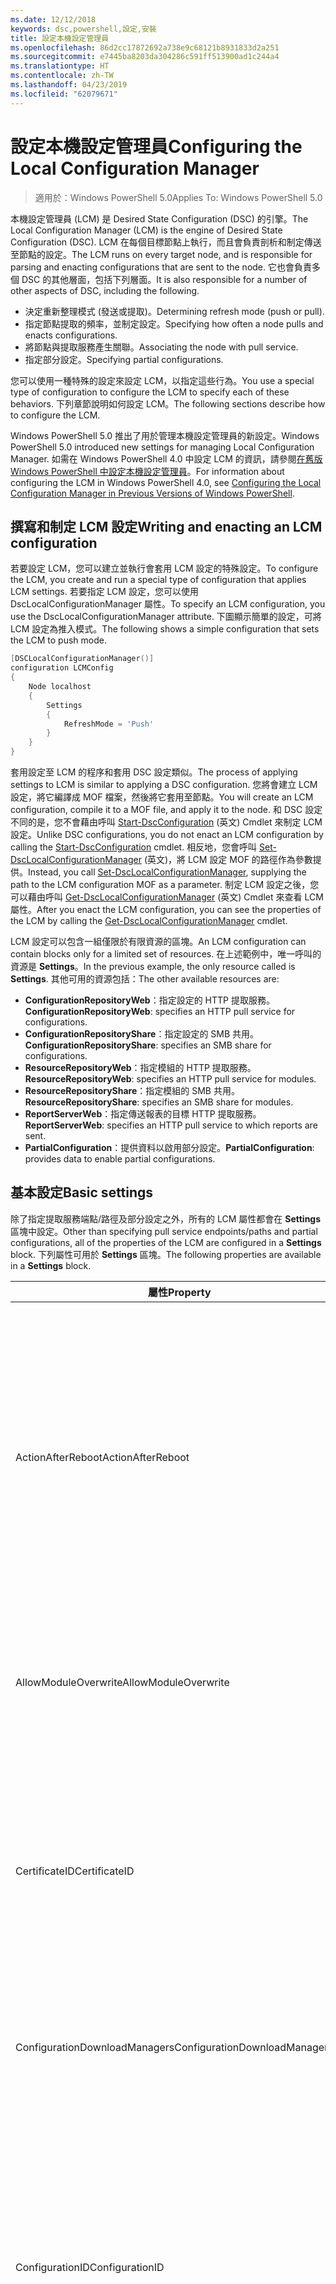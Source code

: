 ```yaml
---
ms.date: 12/12/2018
keywords: dsc,powershell,設定,安裝
title: 設定本機設定管理員
ms.openlocfilehash: 86d2cc17872692a738e9c68121b8931833d2a251
ms.sourcegitcommit: e7445ba8203da304286c591ff513900ad1c244a4
ms.translationtype: HT
ms.contentlocale: zh-TW
ms.lasthandoff: 04/23/2019
ms.locfileid: "62079671"
---
```

# <a name="configuring-the-local-configuration-manager"></a><span data-ttu-id="ced6e-103">設定本機設定管理員</span><span class="sxs-lookup"><span data-stu-id="ced6e-103">Configuring the Local Configuration Manager</span></span>

> <span data-ttu-id="ced6e-104">適用於：Windows PowerShell 5.0</span><span class="sxs-lookup"><span data-stu-id="ced6e-104">Applies To: Windows PowerShell 5.0</span></span>

<span data-ttu-id="ced6e-105">本機設定管理員 (LCM) 是 Desired State Configuration (DSC) 的引擎。</span><span class="sxs-lookup"><span data-stu-id="ced6e-105">The Local Configuration Manager (LCM) is the engine of Desired State Configuration (DSC).</span></span>
<span data-ttu-id="ced6e-106">LCM 在每個目標節點上執行，而且會負責剖析和制定傳送至節點的設定。</span><span class="sxs-lookup"><span data-stu-id="ced6e-106">The LCM runs on every target node, and is responsible for parsing and enacting configurations that are sent to the node.</span></span>
<span data-ttu-id="ced6e-107">它也會負責多個 DSC 的其他層面，包括下列層面。</span><span class="sxs-lookup"><span data-stu-id="ced6e-107">It is also responsible for a number of other aspects of DSC, including the following.</span></span>

- <span data-ttu-id="ced6e-108">決定重新整理模式 (發送或提取)。</span><span class="sxs-lookup"><span data-stu-id="ced6e-108">Determining refresh mode (push or pull).</span></span>
- <span data-ttu-id="ced6e-109">指定節點提取的頻率，並制定設定。</span><span class="sxs-lookup"><span data-stu-id="ced6e-109">Specifying how often a node pulls and enacts configurations.</span></span>
- <span data-ttu-id="ced6e-110">將節點與提取服務產生關聯。</span><span class="sxs-lookup"><span data-stu-id="ced6e-110">Associating the node with pull service.</span></span>
- <span data-ttu-id="ced6e-111">指定部分設定。</span><span class="sxs-lookup"><span data-stu-id="ced6e-111">Specifying partial configurations.</span></span>

<span data-ttu-id="ced6e-112">您可以使用一種特殊的設定來設定 LCM，以指定這些行為。</span><span class="sxs-lookup"><span data-stu-id="ced6e-112">You use a special type of configuration to configure the LCM to specify each of these behaviors.</span></span>
<span data-ttu-id="ced6e-113">下列章節說明如何設定 LCM。</span><span class="sxs-lookup"><span data-stu-id="ced6e-113">The following sections describe how to configure the LCM.</span></span>

<span data-ttu-id="ced6e-114">Windows PowerShell 5.0 推出了用於管理本機設定管理員的新設定。</span><span class="sxs-lookup"><span data-stu-id="ced6e-114">Windows PowerShell 5.0 introduced new settings for managing Local Configuration Manager.</span></span>
<span data-ttu-id="ced6e-115">如需在 Windows PowerShell 4.0 中設定 LCM 的資訊，請參閱[在舊版 Windows PowerShell 中設定本機設定管理員](metaconfig4.md)。</span><span class="sxs-lookup"><span data-stu-id="ced6e-115">For information about configuring the LCM in Windows PowerShell 4.0, see [Configuring the Local Configuration Manager in Previous Versions of Windows PowerShell](metaconfig4.md).</span></span>

## <a name="writing-and-enacting-an-lcm-configuration"></a><span data-ttu-id="ced6e-116">撰寫和制定 LCM 設定</span><span class="sxs-lookup"><span data-stu-id="ced6e-116">Writing and enacting an LCM configuration</span></span>

<span data-ttu-id="ced6e-117">若要設定 LCM，您可以建立並執行會套用 LCM 設定的特殊設定。</span><span class="sxs-lookup"><span data-stu-id="ced6e-117">To configure the LCM, you create and run a special type of configuration that applies LCM settings.</span></span>
<span data-ttu-id="ced6e-118">若要指定 LCM 設定，您可以使用 DscLocalConfigurationManager 屬性。</span><span class="sxs-lookup"><span data-stu-id="ced6e-118">To specify an LCM configuration, you use the DscLocalConfigurationManager attribute.</span></span>
<span data-ttu-id="ced6e-119">下圖顯示簡單的設定，可將 LCM 設定為推入模式。</span><span class="sxs-lookup"><span data-stu-id="ced6e-119">The following shows a simple configuration that sets the LCM to push mode.</span></span>

```powershell
[DSCLocalConfigurationManager()]
configuration LCMConfig
{
    Node localhost
    {
        Settings
        {
            RefreshMode = 'Push'
        }
    }
}
```

<span data-ttu-id="ced6e-120">套用設定至 LCM 的程序和套用 DSC 設定類似。</span><span class="sxs-lookup"><span data-stu-id="ced6e-120">The process of applying settings to LCM is similar to applying a DSC configuration.</span></span>
<span data-ttu-id="ced6e-121">您將會建立 LCM 設定，將它編譯成 MOF 檔案，然後將它套用至節點。</span><span class="sxs-lookup"><span data-stu-id="ced6e-121">You will create an LCM configuration, compile it to a MOF file, and apply it to the node.</span></span>
<span data-ttu-id="ced6e-122">和 DSC 設定不同的是，您不會藉由呼叫 [Start-DscConfiguration](/powershell/module/psdesiredstateconfiguration/start-dscconfiguration) \(英文\) Cmdlet 來制定 LCM 設定。</span><span class="sxs-lookup"><span data-stu-id="ced6e-122">Unlike DSC configurations, you do not enact an LCM configuration by calling the [Start-DscConfiguration](/powershell/module/psdesiredstateconfiguration/start-dscconfiguration) cmdlet.</span></span>
<span data-ttu-id="ced6e-123">相反地，您會呼叫 [Set-DscLocalConfigurationManager](/powershell/module/PSDesiredStateConfiguration/Set-DscLocalConfigurationManager) \(英文\)，將 LCM 設定 MOF 的路徑作為參數提供。</span><span class="sxs-lookup"><span data-stu-id="ced6e-123">Instead, you call [Set-DscLocalConfigurationManager](/powershell/module/PSDesiredStateConfiguration/Set-DscLocalConfigurationManager), supplying the path to the LCM configuration MOF as a parameter.</span></span>
<span data-ttu-id="ced6e-124">制定 LCM 設定之後，您可以藉由呼叫 [Get-DscLocalConfigurationManager](/powershell/module/PSDesiredStateConfiguration/Get-DscLocalConfigurationManager) \(英文\) Cmdlet 來查看 LCM 屬性。</span><span class="sxs-lookup"><span data-stu-id="ced6e-124">After you enact the LCM configuration, you can see the properties of the LCM by calling the [Get-DscLocalConfigurationManager](/powershell/module/PSDesiredStateConfiguration/Get-DscLocalConfigurationManager) cmdlet.</span></span>

<span data-ttu-id="ced6e-125">LCM 設定可以包含一組僅限於有限資源的區塊。</span><span class="sxs-lookup"><span data-stu-id="ced6e-125">An LCM configuration can contain blocks only for a limited set of resources.</span></span>
<span data-ttu-id="ced6e-126">在上述範例中，唯一呼叫的資源是 **Settings**。</span><span class="sxs-lookup"><span data-stu-id="ced6e-126">In the previous example, the only resource called is **Settings**.</span></span>
<span data-ttu-id="ced6e-127">其他可用的資源包括：</span><span class="sxs-lookup"><span data-stu-id="ced6e-127">The other available resources are:</span></span>

* <span data-ttu-id="ced6e-128">**ConfigurationRepositoryWeb**：指定設定的 HTTP 提取服務。</span><span class="sxs-lookup"><span data-stu-id="ced6e-128">**ConfigurationRepositoryWeb**: specifies an HTTP pull service for configurations.</span></span>
* <span data-ttu-id="ced6e-129">**ConfigurationRepositoryShare**：指定設定的 SMB 共用。</span><span class="sxs-lookup"><span data-stu-id="ced6e-129">**ConfigurationRepositoryShare**: specifies an SMB share for configurations.</span></span>
* <span data-ttu-id="ced6e-130">**ResourceRepositoryWeb**：指定模組的 HTTP 提取服務。</span><span class="sxs-lookup"><span data-stu-id="ced6e-130">**ResourceRepositoryWeb**: specifies an HTTP pull service for modules.</span></span>
* <span data-ttu-id="ced6e-131">**ResourceRepositoryShare**：指定模組的 SMB 共用。</span><span class="sxs-lookup"><span data-stu-id="ced6e-131">**ResourceRepositoryShare**: specifies an SMB share for modules.</span></span>
* <span data-ttu-id="ced6e-132">**ReportServerWeb**：指定傳送報表的目標 HTTP 提取服務。</span><span class="sxs-lookup"><span data-stu-id="ced6e-132">**ReportServerWeb**: specifies an HTTP pull service to which reports are sent.</span></span>
* <span data-ttu-id="ced6e-133">**PartialConfiguration**：提供資料以啟用部分設定。</span><span class="sxs-lookup"><span data-stu-id="ced6e-133">**PartialConfiguration**: provides data to enable partial configurations.</span></span>

## <a name="basic-settings"></a><span data-ttu-id="ced6e-134">基本設定</span><span class="sxs-lookup"><span data-stu-id="ced6e-134">Basic settings</span></span>

<span data-ttu-id="ced6e-135">除了指定提取服務端點/路徑及部分設定之外，所有的 LCM 屬性都會在 **Settings** 區塊中設定。</span><span class="sxs-lookup"><span data-stu-id="ced6e-135">Other than specifying pull service endpoints/paths and partial configurations, all of the properties of the LCM are configured in a **Settings** block.</span></span>
<span data-ttu-id="ced6e-136">下列屬性可用於 **Settings** 區塊。</span><span class="sxs-lookup"><span data-stu-id="ced6e-136">The following properties are available in a **Settings** block.</span></span>

|  <span data-ttu-id="ced6e-137">屬性</span><span class="sxs-lookup"><span data-stu-id="ced6e-137">Property</span></span>  |  <span data-ttu-id="ced6e-138">類型</span><span class="sxs-lookup"><span data-stu-id="ced6e-138">Type</span></span>  |  <span data-ttu-id="ced6e-139">描述</span><span class="sxs-lookup"><span data-stu-id="ced6e-139">Description</span></span>   |
|----------- |------- |--------------- |
| <span data-ttu-id="ced6e-140">ActionAfterReboot</span><span class="sxs-lookup"><span data-stu-id="ced6e-140">ActionAfterReboot</span></span>| <span data-ttu-id="ced6e-141">字串</span><span class="sxs-lookup"><span data-stu-id="ced6e-141">string</span></span>| <span data-ttu-id="ced6e-142">指定套用設定期間在重新開機後的動作。</span><span class="sxs-lookup"><span data-stu-id="ced6e-142">Specifies what happens after a reboot during the application of a configuration.</span></span> <span data-ttu-id="ced6e-143">可能的值為 __"ContinueConfiguration"__ 和 __"StopConfiguration"__。</span><span class="sxs-lookup"><span data-stu-id="ced6e-143">The possible values are __"ContinueConfiguration"__ and __"StopConfiguration"__.</span></span> <ul><li> <span data-ttu-id="ced6e-144">__ContinueConfiguration__：機器重新開機後繼續套用目前的設定。</span><span class="sxs-lookup"><span data-stu-id="ced6e-144">__ContinueConfiguration__: Continue applying the current configuration after machine reboot.</span></span> <span data-ttu-id="ced6e-145">這是預設值</span><span class="sxs-lookup"><span data-stu-id="ced6e-145">This is the default value</span></span></li><li><span data-ttu-id="ced6e-146">__StopConfiguration__：機器重新開機後停止目前的設定。</span><span class="sxs-lookup"><span data-stu-id="ced6e-146">__StopConfiguration__: Stop the current configuration after machine reboot.</span></span></li></ul>|
| <span data-ttu-id="ced6e-147">AllowModuleOverwrite</span><span class="sxs-lookup"><span data-stu-id="ced6e-147">AllowModuleOverwrite</span></span>| <span data-ttu-id="ced6e-148">bool</span><span class="sxs-lookup"><span data-stu-id="ced6e-148">bool</span></span>| <span data-ttu-id="ced6e-149">若允許以自提取服務下載的新設定覆寫目標節點上的舊設定，即為 __$TRUE__。</span><span class="sxs-lookup"><span data-stu-id="ced6e-149">__$TRUE__ if new configurations downloaded from the pull service are allowed to overwrite the old ones on the target node.</span></span> <span data-ttu-id="ced6e-150">否則為 $FALSE。</span><span class="sxs-lookup"><span data-stu-id="ced6e-150">Otherwise, $FALSE.</span></span>|
| <span data-ttu-id="ced6e-151">CertificateID</span><span class="sxs-lookup"><span data-stu-id="ced6e-151">CertificateID</span></span>| <span data-ttu-id="ced6e-152">字串</span><span class="sxs-lookup"><span data-stu-id="ced6e-152">string</span></span>| <span data-ttu-id="ced6e-153">憑證指紋，用來保護在設定中傳遞的憑證。</span><span class="sxs-lookup"><span data-stu-id="ced6e-153">The thumbprint of a certificate used to secure credentials passed in a configuration.</span></span> <span data-ttu-id="ced6e-154">如需詳細資訊，請參閱 [Want to secure credentials in Windows PowerShell Desired State Configuration (需要保護 Windows PowerShell 預期狀態設定的憑證嗎？)](http://blogs.msdn.com/b/powershell/archive/2014/01/31/want-to-secure-credentials-in-windows-powershell-desired-state-configuration.aspx)。</span><span class="sxs-lookup"><span data-stu-id="ced6e-154">For more information see [Want to secure credentials in Windows PowerShell Desired State Configuration](http://blogs.msdn.com/b/powershell/archive/2014/01/31/want-to-secure-credentials-in-windows-powershell-desired-state-configuration.aspx)?.</span></span> <br> <span data-ttu-id="ced6e-155">__注意：__ 若使用 Azure 自動化 DSC 提取服務，系統會自動管理此設定。</span><span class="sxs-lookup"><span data-stu-id="ced6e-155">__Note:__ this is managed automatically if using Azure Automation DSC pull service.</span></span>|
| <span data-ttu-id="ced6e-156">ConfigurationDownloadManagers</span><span class="sxs-lookup"><span data-stu-id="ced6e-156">ConfigurationDownloadManagers</span></span>| <span data-ttu-id="ced6e-157">CimInstance[]</span><span class="sxs-lookup"><span data-stu-id="ced6e-157">CimInstance[]</span></span>| <span data-ttu-id="ced6e-158">已過時。</span><span class="sxs-lookup"><span data-stu-id="ced6e-158">Obsolete.</span></span> <span data-ttu-id="ced6e-159">使用 __ConfigurationRepositoryWeb__ 和 __ConfigurationRepositoryShare__ 區塊來定義設定提取服務端點。</span><span class="sxs-lookup"><span data-stu-id="ced6e-159">Use __ConfigurationRepositoryWeb__ and __ConfigurationRepositoryShare__ blocks to define configuration pull service endpoints.</span></span>|
| <span data-ttu-id="ced6e-160">ConfigurationID</span><span class="sxs-lookup"><span data-stu-id="ced6e-160">ConfigurationID</span></span>| <span data-ttu-id="ced6e-161">字串</span><span class="sxs-lookup"><span data-stu-id="ced6e-161">string</span></span>| <span data-ttu-id="ced6e-162">用於與較舊提取服務版本之間的回溯相容性。</span><span class="sxs-lookup"><span data-stu-id="ced6e-162">For backwards compatibility with older pull service versions.</span></span> <span data-ttu-id="ced6e-163">識別要從提取服務取得之設定檔的 GUID。</span><span class="sxs-lookup"><span data-stu-id="ced6e-163">A GUID that identifies the configuration file to get from a pull service.</span></span> <span data-ttu-id="ced6e-164">如果設定 MOF 的名稱為 ConfigurationID.mof，節點將會在提取服務上提取設定。</span><span class="sxs-lookup"><span data-stu-id="ced6e-164">The node will pull configurations on the pull service if the name of the configuration MOF is named ConfigurationID.mof.</span></span><br> <span data-ttu-id="ced6e-165">__注意：__ 如果您設定這個屬性，將無法使用 __RegistrationKey__ 向提取服務註冊節點。</span><span class="sxs-lookup"><span data-stu-id="ced6e-165">__Note:__ If you set this property, registering the node with a pull service by using __RegistrationKey__ does not work.</span></span> <span data-ttu-id="ced6e-166">如需詳細資訊，請參閱[以設定名稱設定提取用戶端](../pull-server/pullClientConfigNames.md)。</span><span class="sxs-lookup"><span data-stu-id="ced6e-166">For more information, see [Setting up a pull client with configuration names](../pull-server/pullClientConfigNames.md).</span></span>|
| <span data-ttu-id="ced6e-167">ConfigurationMode</span><span class="sxs-lookup"><span data-stu-id="ced6e-167">ConfigurationMode</span></span>| <span data-ttu-id="ced6e-168">字串</span><span class="sxs-lookup"><span data-stu-id="ced6e-168">string</span></span> | <span data-ttu-id="ced6e-169">指定 LCM 實際上如何將設定套用至目標節點。</span><span class="sxs-lookup"><span data-stu-id="ced6e-169">Specifies how the LCM actually applies the configuration to the target nodes.</span></span> <span data-ttu-id="ced6e-170">可能的值為 __"ApplyOnly"__、__"ApplyAndMonitor"__ 和 __"ApplyAndAutoCorrect"__。</span><span class="sxs-lookup"><span data-stu-id="ced6e-170">Possible values are __"ApplyOnly"__,__"ApplyAndMonitor"__, and __"ApplyAndAutoCorrect"__.</span></span> <ul><li><span data-ttu-id="ced6e-171">__ApplyOnly__：除非將新設定推送至目標節點，或是從服務提取新設定時，否則，DSC 會套用設定且不執行任何進一步的動作。</span><span class="sxs-lookup"><span data-stu-id="ced6e-171">__ApplyOnly__: DSC applies the configuration and does nothing further unless a new configuration is pushed to the target node or when a new configuration is pulled from a service.</span></span> <span data-ttu-id="ced6e-172">第一次套用新設定之後，DSC 不會檢查與先前設定狀態的偏離。</span><span class="sxs-lookup"><span data-stu-id="ced6e-172">After initial application of a new configuration, DSC does not check for drift from a previously configured state.</span></span> <span data-ttu-id="ced6e-173">請注意，在 __ApplyOnly__ 生效之前，DSC 不斷嘗試套用此組態，直到成功為止 。</span><span class="sxs-lookup"><span data-stu-id="ced6e-173">Note that DSC will attempt to apply the configuration until it is successful before __ApplyOnly__ takes effect.</span></span> </li><li> <span data-ttu-id="ced6e-174">__ApplyAndMonitor__：這是預設值。</span><span class="sxs-lookup"><span data-stu-id="ced6e-174">__ApplyAndMonitor__: This is the default value.</span></span> <span data-ttu-id="ced6e-175">LCM 適用於任何新的設定。</span><span class="sxs-lookup"><span data-stu-id="ced6e-175">The LCM applies any new configurations.</span></span> <span data-ttu-id="ced6e-176">第一次套用新設定之後，如果目標節點偏離預期狀態，則 DSC 會回報記錄中的差異。</span><span class="sxs-lookup"><span data-stu-id="ced6e-176">After initial application of a new configuration, if the target node drifts from the desired state, DSC reports the discrepancy in logs.</span></span> <span data-ttu-id="ced6e-177">請注意，在 __ApplyAndMonitor__ 生效之前，DSC 不斷嘗試套用此組態，直到成功為止 。</span><span class="sxs-lookup"><span data-stu-id="ced6e-177">Note that DSC will attempt to apply the configuration until it is successful before __ApplyAndMonitor__ takes effect.</span></span></li><li><span data-ttu-id="ced6e-178">__ApplyAndAutoCorrect__：DSC 會套用任何新設定。</span><span class="sxs-lookup"><span data-stu-id="ced6e-178">__ApplyAndAutoCorrect__: DSC applies any new configurations.</span></span> <span data-ttu-id="ced6e-179">第一次套用新設定之後，如果目標節點偏離預期狀態，則 DSC 會報告記錄檔中的差異，然後重新套用目前設定。</span><span class="sxs-lookup"><span data-stu-id="ced6e-179">After initial application of a new configuration, if the target node drifts from the desired state, DSC reports the discrepancy in logs, and then re-applies the current configuration.</span></span></li></ul>|
| <span data-ttu-id="ced6e-180">ConfigurationModeFrequencyMins</span><span class="sxs-lookup"><span data-stu-id="ced6e-180">ConfigurationModeFrequencyMins</span></span>| <span data-ttu-id="ced6e-181">UInt32</span><span class="sxs-lookup"><span data-stu-id="ced6e-181">UInt32</span></span>| <span data-ttu-id="ced6e-182">檢查並套用目前設定的頻率 (以分鐘為單位)。</span><span class="sxs-lookup"><span data-stu-id="ced6e-182">How often, in minutes, the current configuration is checked and applied.</span></span> <span data-ttu-id="ced6e-183">如果 ConfigurationMode 屬性設定為 ApplyOnly，就會忽略這個屬性。</span><span class="sxs-lookup"><span data-stu-id="ced6e-183">This property is ignored if the ConfigurationMode property is set to ApplyOnly.</span></span> <span data-ttu-id="ced6e-184">預設值為 15。</span><span class="sxs-lookup"><span data-stu-id="ced6e-184">The default value is 15.</span></span>|
| <span data-ttu-id="ced6e-185">DebugMode</span><span class="sxs-lookup"><span data-stu-id="ced6e-185">DebugMode</span></span>| <span data-ttu-id="ced6e-186">字串</span><span class="sxs-lookup"><span data-stu-id="ced6e-186">string</span></span>| <span data-ttu-id="ced6e-187">可能的值為 __None__、__ForceModuleImport__ 和 __All__。</span><span class="sxs-lookup"><span data-stu-id="ced6e-187">Possible values are __None__, __ForceModuleImport__, and __All__.</span></span> <ul><li><span data-ttu-id="ced6e-188">設為 __None__ 會使用快取資源。</span><span class="sxs-lookup"><span data-stu-id="ced6e-188">Set to __None__ to use cached resources.</span></span> <span data-ttu-id="ced6e-189">這是預設，而且應該用於實際執行的案例。</span><span class="sxs-lookup"><span data-stu-id="ced6e-189">This is the default and should be used in production scenarios.</span></span></li><li><span data-ttu-id="ced6e-190">設為 __ForceModuleImport__，會導致 LCM 重新載入任何 DSC 資源模組，即使先前已載入這些模組並已快取。</span><span class="sxs-lookup"><span data-stu-id="ced6e-190">Setting to __ForceModuleImport__, causes the LCM to reload any DSC resource modules, even if they have been previously loaded and cached.</span></span> <span data-ttu-id="ced6e-191">這會影響 DSC 作業的效能，因為每個模組會在使用時重新載入。</span><span class="sxs-lookup"><span data-stu-id="ced6e-191">This impacts the performance of DSC operations as each module is reloaded on use.</span></span> <span data-ttu-id="ced6e-192">通常會在為資源偵錯時使用此值</span><span class="sxs-lookup"><span data-stu-id="ced6e-192">Typically you would use this value while debugging a resource</span></span></li><li><span data-ttu-id="ced6e-193">在這一版本中，__All__ 與 __ForceModuleImport__ 相同</span><span class="sxs-lookup"><span data-stu-id="ced6e-193">In this release, __All__ is same as __ForceModuleImport__</span></span></li></ul> |
| <span data-ttu-id="ced6e-194">RebootNodeIfNeeded</span><span class="sxs-lookup"><span data-stu-id="ced6e-194">RebootNodeIfNeeded</span></span>| <span data-ttu-id="ced6e-195">bool</span><span class="sxs-lookup"><span data-stu-id="ced6e-195">bool</span></span>| <span data-ttu-id="ced6e-196">將此設為 `$true`，以允許資源使用 `$global:DSCMachineStatus` 旗標來重新啟動節點。</span><span class="sxs-lookup"><span data-stu-id="ced6e-196">Set this to `$true` to allow resources to reboot the Node using the `$global:DSCMachineStatus` flag.</span></span> <span data-ttu-id="ced6e-197">否則，您將必須手動重新啟動任何設定所需的節點。</span><span class="sxs-lookup"><span data-stu-id="ced6e-197">Otherwise, you will have to manually reboot the node for any configuration that requires it.</span></span> <span data-ttu-id="ced6e-198">預設值為 `$false`。</span><span class="sxs-lookup"><span data-stu-id="ced6e-198">The default value is `$false`.</span></span> <span data-ttu-id="ced6e-199">若要在重新啟動條件是由 DSC 以外的項目 (例如 Windows Installer) 所制定的情況下使用此設定，請將此設定與 [xPendingReboot](https://github.com/powershell/xpendingreboot) \(英文\) 模組結合。</span><span class="sxs-lookup"><span data-stu-id="ced6e-199">To use this setting when a reboot condition is enacted by something other than DSC (such as Windows Installer), combine this setting with the [xPendingReboot](https://github.com/powershell/xpendingreboot) module.</span></span>|
| <span data-ttu-id="ced6e-200">RefreshMode</span><span class="sxs-lookup"><span data-stu-id="ced6e-200">RefreshMode</span></span>| <span data-ttu-id="ced6e-201">字串</span><span class="sxs-lookup"><span data-stu-id="ced6e-201">string</span></span>| <span data-ttu-id="ced6e-202">指定 LCM 取得設定的方式。</span><span class="sxs-lookup"><span data-stu-id="ced6e-202">Specifies how the LCM gets configurations.</span></span> <span data-ttu-id="ced6e-203">可能的值為 __"Disabled"__、__"Push"__ 和 __"Pull"__。</span><span class="sxs-lookup"><span data-stu-id="ced6e-203">The possible values are __"Disabled"__, __"Push"__, and __"Pull"__.</span></span> <ul><li><span data-ttu-id="ced6e-204">__Disabled__：為此節點停用 DSC 設定。</span><span class="sxs-lookup"><span data-stu-id="ced6e-204">__Disabled__: DSC configurations are disabled for this node.</span></span></li><li> <span data-ttu-id="ced6e-205">__Push__：藉由呼叫 [Start-DscConfiguration](/powershell/module/psdesiredstateconfiguration/start-dscconfiguration) Cmdlet 來初始設定。</span><span class="sxs-lookup"><span data-stu-id="ced6e-205">__Push__: Configurations are initiated by calling the [Start-DscConfiguration](/powershell/module/psdesiredstateconfiguration/start-dscconfiguration) cmdlet.</span></span> <span data-ttu-id="ced6e-206">設定會立即套用至節點。</span><span class="sxs-lookup"><span data-stu-id="ced6e-206">The configuration is applied immediately to the node.</span></span> <span data-ttu-id="ced6e-207">這是預設值。</span><span class="sxs-lookup"><span data-stu-id="ced6e-207">This is the default value.</span></span></li><li><span data-ttu-id="ced6e-208">__Pull__：將節點設定為定期檢查來自提取服務或 SMB 路徑的設定。</span><span class="sxs-lookup"><span data-stu-id="ced6e-208">__Pull:__ The node is configured to regularly check for configurations from a pull service or SMB path.</span></span> <span data-ttu-id="ced6e-209">如果這個屬性設為 __Pull__，您必須在 __ConfigurationRepositoryWeb__ 或 __ConfigurationRepositoryShare__ 區塊中指定 HTTP (服務) 或 SMB (共用) 路徑。</span><span class="sxs-lookup"><span data-stu-id="ced6e-209">If this property is set to __Pull__, you must specify an HTTP (service) or SMB (share) path in a __ConfigurationRepositoryWeb__ or __ConfigurationRepositoryShare__ block.</span></span></li></ul>|
| <span data-ttu-id="ced6e-210">RefreshFrequencyMins</span><span class="sxs-lookup"><span data-stu-id="ced6e-210">RefreshFrequencyMins</span></span>| <span data-ttu-id="ced6e-211">Uint32</span><span class="sxs-lookup"><span data-stu-id="ced6e-211">Uint32</span></span>| <span data-ttu-id="ced6e-212">LCM 檢查提取服務以取得更新設定的時間間隔 (以分鐘為單位)。</span><span class="sxs-lookup"><span data-stu-id="ced6e-212">The time interval, in minutes, at which the LCM checks a pull service to get updated configurations.</span></span> <span data-ttu-id="ced6e-213">如果 LCM 未在提取模式下設定，就會忽略此值。</span><span class="sxs-lookup"><span data-stu-id="ced6e-213">This value is ignored if the LCM is not configured in pull mode.</span></span> <span data-ttu-id="ced6e-214">預設值為 30。</span><span class="sxs-lookup"><span data-stu-id="ced6e-214">The default value is 30.</span></span>|
| <span data-ttu-id="ced6e-215">ReportManagers</span><span class="sxs-lookup"><span data-stu-id="ced6e-215">ReportManagers</span></span>| <span data-ttu-id="ced6e-216">CimInstance[]</span><span class="sxs-lookup"><span data-stu-id="ced6e-216">CimInstance[]</span></span>| <span data-ttu-id="ced6e-217">已過時。</span><span class="sxs-lookup"><span data-stu-id="ced6e-217">Obsolete.</span></span> <span data-ttu-id="ced6e-218">使用 __ReportServerWeb__ 區塊來定義傳送報表資料至提取服務的端點。</span><span class="sxs-lookup"><span data-stu-id="ced6e-218">Use __ReportServerWeb__ blocks to define an endpoint to send reporting data to a pull service.</span></span>|
| <span data-ttu-id="ced6e-219">ResourceModuleManagers</span><span class="sxs-lookup"><span data-stu-id="ced6e-219">ResourceModuleManagers</span></span>| <span data-ttu-id="ced6e-220">CimInstance[]</span><span class="sxs-lookup"><span data-stu-id="ced6e-220">CimInstance[]</span></span>| <span data-ttu-id="ced6e-221">已過時。</span><span class="sxs-lookup"><span data-stu-id="ced6e-221">Obsolete.</span></span> <span data-ttu-id="ced6e-222">使用 __ResourceRepositoryWeb__ 和 __ResourceRepositoryShare__ 區塊來個別定義提取服務 HTTP 端點或 SMB 路徑。</span><span class="sxs-lookup"><span data-stu-id="ced6e-222">Use __ResourceRepositoryWeb__ and __ResourceRepositoryShare__ blocks to define pull service HTTP endpoints or SMB paths, respectively.</span></span>|
| <span data-ttu-id="ced6e-223">PartialConfigurations</span><span class="sxs-lookup"><span data-stu-id="ced6e-223">PartialConfigurations</span></span>| <span data-ttu-id="ced6e-224">CimInstance</span><span class="sxs-lookup"><span data-stu-id="ced6e-224">CimInstance</span></span>| <span data-ttu-id="ced6e-225">未實作。</span><span class="sxs-lookup"><span data-stu-id="ced6e-225">Not implemented.</span></span> <span data-ttu-id="ced6e-226">請勿使用。</span><span class="sxs-lookup"><span data-stu-id="ced6e-226">Do not use.</span></span>|
| <span data-ttu-id="ced6e-227">StatusRetentionTimeInDays</span><span class="sxs-lookup"><span data-stu-id="ced6e-227">StatusRetentionTimeInDays</span></span> | <span data-ttu-id="ced6e-228">UInt32</span><span class="sxs-lookup"><span data-stu-id="ced6e-228">UInt32</span></span>| <span data-ttu-id="ced6e-229">LCM 會保留目前設定狀態的天數。</span><span class="sxs-lookup"><span data-stu-id="ced6e-229">The number of days the LCM keeps the status of the current configuration.</span></span>|

> [!NOTE]
> <span data-ttu-id="ced6e-230">LCM 會根據以下項目，啟動 **ConfigurationModeFrequencyMins**：</span><span class="sxs-lookup"><span data-stu-id="ced6e-230">The LCM starts the **ConfigurationModeFrequencyMins** cycle based on:</span></span>
>
> - <span data-ttu-id="ced6e-231">新的中繼設定會使用 `Set-DscLocalConfigurationManager` 來套用</span><span class="sxs-lookup"><span data-stu-id="ced6e-231">A new metaconfig is applied using `Set-DscLocalConfigurationManager`</span></span>
> - <span data-ttu-id="ced6e-232">電腦重新啟動</span><span class="sxs-lookup"><span data-stu-id="ced6e-232">A machine restart</span></span>
>
> <span data-ttu-id="ced6e-233">針對任何計時器處理序發生當機的狀況，會在 30 秒內偵測該狀況，並重新啟動循環。</span><span class="sxs-lookup"><span data-stu-id="ced6e-233">For any condition where the timer process experiences a crash, that will be detected within 30 seconds and the cycle will be restarted.</span></span>
> <span data-ttu-id="ced6e-234">若此作業的期間超過所設定循環頻率，則下一個計時器便不會啟動，並可能使同時作業延遲啟動循環。</span><span class="sxs-lookup"><span data-stu-id="ced6e-234">A concurrent operation could delay the cycle from being started, if the duration of this operation exceeds the configured cycle frequency, the next timer will not start.</span></span>
>
> <span data-ttu-id="ced6e-235">例如，中繼設定已設定為 15 分鐘的提取頻率，而提取動作則在 T1 發生。</span><span class="sxs-lookup"><span data-stu-id="ced6e-235">Example, the metaconfig is configured at a 15 minute pull frequency and a pull occurs at T1.</span></span>  <span data-ttu-id="ced6e-236">節點沒有在 16 分鐘內完成工作。</span><span class="sxs-lookup"><span data-stu-id="ced6e-236">The Node does not finish work for 16 minutes.</span></span>  <span data-ttu-id="ced6e-237">這樣便會忽略第一個 15 分鐘循環，而下一個提取則會在 T1+15+15 時發生。</span><span class="sxs-lookup"><span data-stu-id="ced6e-237">The first 15 minute cycle is ignored, and next pull will happen at T1+15+15.</span></span>

## <a name="pull-service"></a><span data-ttu-id="ced6e-238">提取服務</span><span class="sxs-lookup"><span data-stu-id="ced6e-238">Pull service</span></span>

<span data-ttu-id="ced6e-239">LCM 設定支援定義下列提取服務端點類型：</span><span class="sxs-lookup"><span data-stu-id="ced6e-239">LCM configuration supports defining the following types of pull service endpoints:</span></span>

- <span data-ttu-id="ced6e-240">**設定伺服器**：適用於 DSC 設定的存放庫。</span><span class="sxs-lookup"><span data-stu-id="ced6e-240">**Configuration server**: A repository for DSC configurations.</span></span> <span data-ttu-id="ced6e-241">使用 **ConfigurationRepositoryWeb** (適用於 Web 伺服器) 和 **ConfigurationRepositoryShare** (適用於 SMB 伺服器) 區塊來定義設定伺服器。</span><span class="sxs-lookup"><span data-stu-id="ced6e-241">Define configuration servers by using **ConfigurationRepositoryWeb** (for web-based servers) and **ConfigurationRepositoryShare** (for SMB-based servers) blocks.</span></span>
- <span data-ttu-id="ced6e-242">**資源伺服器**：封裝成 PowerShell 模組的 DSC 資源存放庫。</span><span class="sxs-lookup"><span data-stu-id="ced6e-242">**Resource server**: A repository for DSC resources, packaged as PowerShell modules.</span></span> <span data-ttu-id="ced6e-243">使用 **ResourceRepositoryWeb** (適用於 Web 伺服器) 和 **ResourceRepositoryShare** (適用於 SMB 伺服器) 區塊來定義資源伺服器。</span><span class="sxs-lookup"><span data-stu-id="ced6e-243">Define resource servers by using **ResourceRepositoryWeb** (for web-based servers) and **ResourceRepositoryShare** (for SMB-based servers) blocks.</span></span>
- <span data-ttu-id="ced6e-244">**報表伺服器**：DSC 傳送報表資料的目標服務。</span><span class="sxs-lookup"><span data-stu-id="ced6e-244">**Report server**: A service that DSC sends report data to.</span></span> <span data-ttu-id="ced6e-245">使用 **ReportServerWeb** 區塊來定義報表伺服器。</span><span class="sxs-lookup"><span data-stu-id="ced6e-245">Define report servers by using **ReportServerWeb** blocks.</span></span> <span data-ttu-id="ced6e-246">報表伺服器必須是 Web 服務。</span><span class="sxs-lookup"><span data-stu-id="ced6e-246">A report server must be a web service.</span></span>

<span data-ttu-id="ced6e-247">如需提取服務的詳細資訊，請參閱 [Desired State Configuration 提取服務](../pull-server/pullServer.md)。</span><span class="sxs-lookup"><span data-stu-id="ced6e-247">For more details on pull service see, [Desired State Configuration Pull Service](../pull-server/pullServer.md).</span></span>

## <a name="configuration-server-blocks"></a><span data-ttu-id="ced6e-248">設定伺服器區塊</span><span class="sxs-lookup"><span data-stu-id="ced6e-248">Configuration server blocks</span></span>

<span data-ttu-id="ced6e-249">若要定義 Web 設定伺服器，請建立 **ConfigurationRepositoryWeb** 區塊。</span><span class="sxs-lookup"><span data-stu-id="ced6e-249">To define a web-based configuration server, you create a **ConfigurationRepositoryWeb** block.</span></span>
<span data-ttu-id="ced6e-250">**ConfigurationRepositoryWeb** 定義下列屬性。</span><span class="sxs-lookup"><span data-stu-id="ced6e-250">A **ConfigurationRepositoryWeb** defines the following properties.</span></span>

|<span data-ttu-id="ced6e-251">屬性</span><span class="sxs-lookup"><span data-stu-id="ced6e-251">Property</span></span>|<span data-ttu-id="ced6e-252">類型</span><span class="sxs-lookup"><span data-stu-id="ced6e-252">Type</span></span>|<span data-ttu-id="ced6e-253">描述</span><span class="sxs-lookup"><span data-stu-id="ced6e-253">Description</span></span>|
|---|---|---|
|<span data-ttu-id="ced6e-254">AllowUnsecureConnection</span><span class="sxs-lookup"><span data-stu-id="ced6e-254">AllowUnsecureConnection</span></span>|<span data-ttu-id="ced6e-255">bool</span><span class="sxs-lookup"><span data-stu-id="ced6e-255">bool</span></span>|<span data-ttu-id="ced6e-256">設為 **$TRUE** 即允許從節點到伺服器的未經驗證連線。</span><span class="sxs-lookup"><span data-stu-id="ced6e-256">Set to **$TRUE** to allow connections from the node to the server without authentication.</span></span> <span data-ttu-id="ced6e-257">設為 **$FALSE** 表示需要驗證。</span><span class="sxs-lookup"><span data-stu-id="ced6e-257">Set to **$FALSE** to require authentication.</span></span>|
|<span data-ttu-id="ced6e-258">CertificateID</span><span class="sxs-lookup"><span data-stu-id="ced6e-258">CertificateID</span></span>|<span data-ttu-id="ced6e-259">字串</span><span class="sxs-lookup"><span data-stu-id="ced6e-259">string</span></span>|<span data-ttu-id="ced6e-260">用來向伺服器驗證的憑證指紋。</span><span class="sxs-lookup"><span data-stu-id="ced6e-260">The thumbprint of a certificate used to authenticate to the server.</span></span>|
|<span data-ttu-id="ced6e-261">ConfigurationNames</span><span class="sxs-lookup"><span data-stu-id="ced6e-261">ConfigurationNames</span></span>|<span data-ttu-id="ced6e-262">String[]</span><span class="sxs-lookup"><span data-stu-id="ced6e-262">String[]</span></span>|<span data-ttu-id="ced6e-263">要由目標節點提取之設定名稱的陣列。</span><span class="sxs-lookup"><span data-stu-id="ced6e-263">An array of names of configurations to be pulled by the target node.</span></span> <span data-ttu-id="ced6e-264">僅有在使用 **RegistrationKey** 向提取服務註冊節點時，才會使用這些設定。</span><span class="sxs-lookup"><span data-stu-id="ced6e-264">These are used only if the node is registered with the pull service by using a **RegistrationKey**.</span></span> <span data-ttu-id="ced6e-265">如需詳細資訊，請參閱[以設定名稱設定提取用戶端](../pull-server/pullClientConfigNames.md)。</span><span class="sxs-lookup"><span data-stu-id="ced6e-265">For more information, see [Setting up a pull client with configuration names](../pull-server/pullClientConfigNames.md).</span></span>|
|<span data-ttu-id="ced6e-266">RegistrationKey</span><span class="sxs-lookup"><span data-stu-id="ced6e-266">RegistrationKey</span></span>|<span data-ttu-id="ced6e-267">字串</span><span class="sxs-lookup"><span data-stu-id="ced6e-267">string</span></span>|<span data-ttu-id="ced6e-268">向提取服務註冊節點的 GUID。</span><span class="sxs-lookup"><span data-stu-id="ced6e-268">A GUID that registers the node with the pull service.</span></span> <span data-ttu-id="ced6e-269">如需詳細資訊，請參閱[以設定名稱設定提取用戶端](../pull-server/pullClientConfigNames.md)。</span><span class="sxs-lookup"><span data-stu-id="ced6e-269">For more information, see [Setting up a pull client with configuration names](../pull-server/pullClientConfigNames.md).</span></span>|
|<span data-ttu-id="ced6e-270">ServerURL</span><span class="sxs-lookup"><span data-stu-id="ced6e-270">ServerURL</span></span>|<span data-ttu-id="ced6e-271">字串</span><span class="sxs-lookup"><span data-stu-id="ced6e-271">string</span></span>|<span data-ttu-id="ced6e-272">設定服務的 URL。</span><span class="sxs-lookup"><span data-stu-id="ced6e-272">The URL of the configuration service.</span></span>|

<span data-ttu-id="ced6e-273">如需能簡化針對內部部署節點設定 ConfigurationRepositoryWeb 值的範例指令碼，請參閱[產生 DSC 中繼設定](https://docs.microsoft.com/azure/automation/automation-dsc-onboarding#generating-dsc-metaconfigurations)</span><span class="sxs-lookup"><span data-stu-id="ced6e-273">An example script to simplify configuring the ConfigurationRepositoryWeb value for on-premises nodes is available - see [Generating DSC metaconfigurations](https://docs.microsoft.com/azure/automation/automation-dsc-onboarding#generating-dsc-metaconfigurations)</span></span>

<span data-ttu-id="ced6e-274">若要定義 SMB 設定伺服器，請建立 **ConfigurationRepositoryShare** 區塊。</span><span class="sxs-lookup"><span data-stu-id="ced6e-274">To define an SMB-based configuration server, you create a **ConfigurationRepositoryShare** block.</span></span>
<span data-ttu-id="ced6e-275">**ConfigurationRepositoryShare** 定義下列屬性。</span><span class="sxs-lookup"><span data-stu-id="ced6e-275">A **ConfigurationRepositoryShare** defines the following properties.</span></span>

|<span data-ttu-id="ced6e-276">屬性</span><span class="sxs-lookup"><span data-stu-id="ced6e-276">Property</span></span>|<span data-ttu-id="ced6e-277">類型</span><span class="sxs-lookup"><span data-stu-id="ced6e-277">Type</span></span>|<span data-ttu-id="ced6e-278">描述</span><span class="sxs-lookup"><span data-stu-id="ced6e-278">Description</span></span>|
|---|---|---|
|<span data-ttu-id="ced6e-279">認證</span><span class="sxs-lookup"><span data-stu-id="ced6e-279">Credential</span></span>|<span data-ttu-id="ced6e-280">MSFT_Credential</span><span class="sxs-lookup"><span data-stu-id="ced6e-280">MSFT_Credential</span></span>|<span data-ttu-id="ced6e-281">用來向 SMB 驗證的認證。</span><span class="sxs-lookup"><span data-stu-id="ced6e-281">The credential used to authenticate to the SMB share.</span></span>|
|<span data-ttu-id="ced6e-282">SourcePath</span><span class="sxs-lookup"><span data-stu-id="ced6e-282">SourcePath</span></span>|<span data-ttu-id="ced6e-283">字串</span><span class="sxs-lookup"><span data-stu-id="ced6e-283">string</span></span>|<span data-ttu-id="ced6e-284">SMB 共用的路徑。</span><span class="sxs-lookup"><span data-stu-id="ced6e-284">The path of the SMB share.</span></span>|

## <a name="resource-server-blocks"></a><span data-ttu-id="ced6e-285">資源伺服器區塊</span><span class="sxs-lookup"><span data-stu-id="ced6e-285">Resource server blocks</span></span>

<span data-ttu-id="ced6e-286">若要定義 Web 資源伺服器，請建立 **ResourceRepositoryWeb** 區塊。</span><span class="sxs-lookup"><span data-stu-id="ced6e-286">To define a web-based resource server, you create a **ResourceRepositoryWeb** block.</span></span>
<span data-ttu-id="ced6e-287">**ResourceRepositoryWeb** 定義下列屬性。</span><span class="sxs-lookup"><span data-stu-id="ced6e-287">A **ResourceRepositoryWeb** defines the following properties.</span></span>

|<span data-ttu-id="ced6e-288">屬性</span><span class="sxs-lookup"><span data-stu-id="ced6e-288">Property</span></span>|<span data-ttu-id="ced6e-289">類型</span><span class="sxs-lookup"><span data-stu-id="ced6e-289">Type</span></span>|<span data-ttu-id="ced6e-290">描述</span><span class="sxs-lookup"><span data-stu-id="ced6e-290">Description</span></span>|
|---|---|---|
|<span data-ttu-id="ced6e-291">AllowUnsecureConnection</span><span class="sxs-lookup"><span data-stu-id="ced6e-291">AllowUnsecureConnection</span></span>|<span data-ttu-id="ced6e-292">bool</span><span class="sxs-lookup"><span data-stu-id="ced6e-292">bool</span></span>|<span data-ttu-id="ced6e-293">設為 **$TRUE** 即允許從節點到伺服器的未經驗證連線。</span><span class="sxs-lookup"><span data-stu-id="ced6e-293">Set to **$TRUE** to allow connections from the node to the server without authentication.</span></span> <span data-ttu-id="ced6e-294">設為 **$FALSE** 表示需要驗證。</span><span class="sxs-lookup"><span data-stu-id="ced6e-294">Set to **$FALSE** to require authentication.</span></span>|
|<span data-ttu-id="ced6e-295">CertificateID</span><span class="sxs-lookup"><span data-stu-id="ced6e-295">CertificateID</span></span>|<span data-ttu-id="ced6e-296">字串</span><span class="sxs-lookup"><span data-stu-id="ced6e-296">string</span></span>|<span data-ttu-id="ced6e-297">用來向伺服器驗證的憑證指紋。</span><span class="sxs-lookup"><span data-stu-id="ced6e-297">The thumbprint of a certificate used to authenticate to the server.</span></span>|
|<span data-ttu-id="ced6e-298">RegistrationKey</span><span class="sxs-lookup"><span data-stu-id="ced6e-298">RegistrationKey</span></span>|<span data-ttu-id="ced6e-299">字串</span><span class="sxs-lookup"><span data-stu-id="ced6e-299">string</span></span>|<span data-ttu-id="ced6e-300">向提取服務識別節點的 GUID。</span><span class="sxs-lookup"><span data-stu-id="ced6e-300">A GUID that identifies the node to the pull service.</span></span>|
|<span data-ttu-id="ced6e-301">ServerURL</span><span class="sxs-lookup"><span data-stu-id="ced6e-301">ServerURL</span></span>|<span data-ttu-id="ced6e-302">字串</span><span class="sxs-lookup"><span data-stu-id="ced6e-302">string</span></span>|<span data-ttu-id="ced6e-303">設定伺服器的 URL。</span><span class="sxs-lookup"><span data-stu-id="ced6e-303">The URL of the configuration server.</span></span>|

<span data-ttu-id="ced6e-304">如需能簡化針對內部部署節點設定 ResourceRepositoryWeb 值的範例指令碼，請參閱[產生 DSC 中繼設定](https://docs.microsoft.com/azure/automation/automation-dsc-onboarding#generating-dsc-metaconfigurations)</span><span class="sxs-lookup"><span data-stu-id="ced6e-304">An example script to simplify configuring the ResourceRepositoryWeb value for on-premises nodes is available - see [Generating DSC metaconfigurations](https://docs.microsoft.com/azure/automation/automation-dsc-onboarding#generating-dsc-metaconfigurations)</span></span>

<span data-ttu-id="ced6e-305">若要定義 SMB 資源伺服器，請建立 **ResourceRepositoryShare** 區塊。</span><span class="sxs-lookup"><span data-stu-id="ced6e-305">To define an SMB-based resource server, you create a **ResourceRepositoryShare** block.</span></span>
<span data-ttu-id="ced6e-306">**ResourceRepositoryShare** 定義下列屬性。</span><span class="sxs-lookup"><span data-stu-id="ced6e-306">**ResourceRepositoryShare** defines the following properties.</span></span>

|<span data-ttu-id="ced6e-307">屬性</span><span class="sxs-lookup"><span data-stu-id="ced6e-307">Property</span></span>|<span data-ttu-id="ced6e-308">類型</span><span class="sxs-lookup"><span data-stu-id="ced6e-308">Type</span></span>|<span data-ttu-id="ced6e-309">描述</span><span class="sxs-lookup"><span data-stu-id="ced6e-309">Description</span></span>|
|---|---|---|
|<span data-ttu-id="ced6e-310">認證</span><span class="sxs-lookup"><span data-stu-id="ced6e-310">Credential</span></span>|<span data-ttu-id="ced6e-311">MSFT_Credential</span><span class="sxs-lookup"><span data-stu-id="ced6e-311">MSFT_Credential</span></span>|<span data-ttu-id="ced6e-312">用來向 SMB 驗證的認證。</span><span class="sxs-lookup"><span data-stu-id="ced6e-312">The credential used to authenticate to the SMB share.</span></span> <span data-ttu-id="ced6e-313">如需傳遞認證的範例，請參閱[設定 SMB DSC 提取伺服器](../pull-server/pullServerSMB.md)</span><span class="sxs-lookup"><span data-stu-id="ced6e-313">For an example of passing credentials, see [Setting up a DSC SMB pull server](../pull-server/pullServerSMB.md)</span></span>|
|<span data-ttu-id="ced6e-314">SourcePath</span><span class="sxs-lookup"><span data-stu-id="ced6e-314">SourcePath</span></span>|<span data-ttu-id="ced6e-315">字串</span><span class="sxs-lookup"><span data-stu-id="ced6e-315">string</span></span>|<span data-ttu-id="ced6e-316">SMB 共用的路徑。</span><span class="sxs-lookup"><span data-stu-id="ced6e-316">The path of the SMB share.</span></span>|

## <a name="report-server-blocks"></a><span data-ttu-id="ced6e-317">報表伺服器區塊</span><span class="sxs-lookup"><span data-stu-id="ced6e-317">Report server blocks</span></span>

<span data-ttu-id="ced6e-318">若要定義報表伺服器，請建立 **ReportServerWeb** 區塊。</span><span class="sxs-lookup"><span data-stu-id="ced6e-318">To define a report server, you create a **ReportServerWeb** block.</span></span>
<span data-ttu-id="ced6e-319">報表伺服器角色並不相容於以 SMB 為基礎的提取服務。</span><span class="sxs-lookup"><span data-stu-id="ced6e-319">The report server role is not compatible with SMB based pull service.</span></span>
<span data-ttu-id="ced6e-320">**ReportServerWeb** 定義下列屬性。</span><span class="sxs-lookup"><span data-stu-id="ced6e-320">**ReportServerWeb** defines the following properties.</span></span>

|<span data-ttu-id="ced6e-321">屬性</span><span class="sxs-lookup"><span data-stu-id="ced6e-321">Property</span></span>|<span data-ttu-id="ced6e-322">類型</span><span class="sxs-lookup"><span data-stu-id="ced6e-322">Type</span></span>|<span data-ttu-id="ced6e-323">描述</span><span class="sxs-lookup"><span data-stu-id="ced6e-323">Description</span></span>|
|---|---|---|
|<span data-ttu-id="ced6e-324">AllowUnsecureConnection</span><span class="sxs-lookup"><span data-stu-id="ced6e-324">AllowUnsecureConnection</span></span>|<span data-ttu-id="ced6e-325">bool</span><span class="sxs-lookup"><span data-stu-id="ced6e-325">bool</span></span>|<span data-ttu-id="ced6e-326">設為 **$TRUE** 即允許從節點到伺服器的未經驗證連線。</span><span class="sxs-lookup"><span data-stu-id="ced6e-326">Set to **$TRUE** to allow connections from the node to the server without authentication.</span></span> <span data-ttu-id="ced6e-327">設為 **$FALSE** 表示需要驗證。</span><span class="sxs-lookup"><span data-stu-id="ced6e-327">Set to **$FALSE** to require authentication.</span></span>|
|<span data-ttu-id="ced6e-328">CertificateID</span><span class="sxs-lookup"><span data-stu-id="ced6e-328">CertificateID</span></span>|<span data-ttu-id="ced6e-329">字串</span><span class="sxs-lookup"><span data-stu-id="ced6e-329">string</span></span>|<span data-ttu-id="ced6e-330">用來向伺服器驗證的憑證指紋。</span><span class="sxs-lookup"><span data-stu-id="ced6e-330">The thumbprint of a certificate used to authenticate to the server.</span></span>|
|<span data-ttu-id="ced6e-331">RegistrationKey</span><span class="sxs-lookup"><span data-stu-id="ced6e-331">RegistrationKey</span></span>|<span data-ttu-id="ced6e-332">字串</span><span class="sxs-lookup"><span data-stu-id="ced6e-332">string</span></span>|<span data-ttu-id="ced6e-333">向提取服務識別節點的 GUID。</span><span class="sxs-lookup"><span data-stu-id="ced6e-333">A GUID that identifies the node to the pull service.</span></span>|
|<span data-ttu-id="ced6e-334">ServerURL</span><span class="sxs-lookup"><span data-stu-id="ced6e-334">ServerURL</span></span>|<span data-ttu-id="ced6e-335">字串</span><span class="sxs-lookup"><span data-stu-id="ced6e-335">string</span></span>|<span data-ttu-id="ced6e-336">設定伺服器的 URL。</span><span class="sxs-lookup"><span data-stu-id="ced6e-336">The URL of the configuration server.</span></span>|

<span data-ttu-id="ced6e-337">如需能簡化針對內部部署節點設定 ReportServerWeb 值的範例指令碼，請參閱[產生 DSC 中繼設定](https://docs.microsoft.com/azure/automation/automation-dsc-onboarding#generating-dsc-metaconfigurations)</span><span class="sxs-lookup"><span data-stu-id="ced6e-337">An example script to simplify configuring the ReportServerWeb value for on-premises nodes is available - see [Generating DSC metaconfigurations](https://docs.microsoft.com/azure/automation/automation-dsc-onboarding#generating-dsc-metaconfigurations)</span></span>

## <a name="partial-configurations"></a><span data-ttu-id="ced6e-338">部分設定</span><span class="sxs-lookup"><span data-stu-id="ced6e-338">Partial configurations</span></span>

<span data-ttu-id="ced6e-339">若要定義部分設定，請建立 **PartialConfiguration** 區塊。</span><span class="sxs-lookup"><span data-stu-id="ced6e-339">To define a partial configuration, you create a **PartialConfiguration** block.</span></span>
<span data-ttu-id="ced6e-340">如需部分設定的詳細資訊，請參閱 [DSC 部分設定](../pull-server/partialConfigs.md)。</span><span class="sxs-lookup"><span data-stu-id="ced6e-340">For more information about partial configurations, see [DSC Partial configurations](../pull-server/partialConfigs.md).</span></span>
<span data-ttu-id="ced6e-341">**PartialConfiguration** 定義下列屬性。</span><span class="sxs-lookup"><span data-stu-id="ced6e-341">**PartialConfiguration** defines the following properties.</span></span>

|<span data-ttu-id="ced6e-342">屬性</span><span class="sxs-lookup"><span data-stu-id="ced6e-342">Property</span></span>|<span data-ttu-id="ced6e-343">類型</span><span class="sxs-lookup"><span data-stu-id="ced6e-343">Type</span></span>|<span data-ttu-id="ced6e-344">描述</span><span class="sxs-lookup"><span data-stu-id="ced6e-344">Description</span></span>|
|---|---|---|
|<span data-ttu-id="ced6e-345">ConfigurationSource</span><span class="sxs-lookup"><span data-stu-id="ced6e-345">ConfigurationSource</span></span>|<span data-ttu-id="ced6e-346">string[]</span><span class="sxs-lookup"><span data-stu-id="ced6e-346">string[]</span></span>|<span data-ttu-id="ced6e-347">先前在 **ConfigurationRepositoryWeb** 和 **ConfigurationRepositoryShare** 區塊中定義的設定伺服器名稱陣列，部分設定會從中提取。</span><span class="sxs-lookup"><span data-stu-id="ced6e-347">An array of names of configuration servers, previously defined in **ConfigurationRepositoryWeb** and **ConfigurationRepositoryShare** blocks, where the partial configuration is pulled from.</span></span>|
|<span data-ttu-id="ced6e-348">DependsOn</span><span class="sxs-lookup"><span data-stu-id="ced6e-348">DependsOn</span></span>|<span data-ttu-id="ced6e-349">string{}</span><span class="sxs-lookup"><span data-stu-id="ced6e-349">string{}</span></span>|<span data-ttu-id="ced6e-350">必須在套用部分設定之前先完成的其他設定名稱清單。</span><span class="sxs-lookup"><span data-stu-id="ced6e-350">A list of names of other configurations that must be completed before this partial configuration is applied.</span></span>|
|<span data-ttu-id="ced6e-351">描述</span><span class="sxs-lookup"><span data-stu-id="ced6e-351">Description</span></span>|<span data-ttu-id="ced6e-352">字串</span><span class="sxs-lookup"><span data-stu-id="ced6e-352">string</span></span>|<span data-ttu-id="ced6e-353">用來描述部分設定的文字。</span><span class="sxs-lookup"><span data-stu-id="ced6e-353">Text used to describe the partial configuration.</span></span>|
|<span data-ttu-id="ced6e-354">ExclusiveResources</span><span class="sxs-lookup"><span data-stu-id="ced6e-354">ExclusiveResources</span></span>|<span data-ttu-id="ced6e-355">string[]</span><span class="sxs-lookup"><span data-stu-id="ced6e-355">string[]</span></span>|<span data-ttu-id="ced6e-356">這個部分設定專用的資源陣列。</span><span class="sxs-lookup"><span data-stu-id="ced6e-356">An array of resources exclusive to this partial configuration.</span></span>|
|<span data-ttu-id="ced6e-357">RefreshMode</span><span class="sxs-lookup"><span data-stu-id="ced6e-357">RefreshMode</span></span>|<span data-ttu-id="ced6e-358">字串</span><span class="sxs-lookup"><span data-stu-id="ced6e-358">string</span></span>|<span data-ttu-id="ced6e-359">指定 LCM 如何取得這個部分設定。</span><span class="sxs-lookup"><span data-stu-id="ced6e-359">Specifies how the LCM gets this partial configuration.</span></span> <span data-ttu-id="ced6e-360">可能的值為 __"Disabled"__、__"Push"__ 和 __"Pull"__。</span><span class="sxs-lookup"><span data-stu-id="ced6e-360">The possible values are __"Disabled"__, __"Push"__, and __"Pull"__.</span></span> <ul><li><span data-ttu-id="ced6e-361">__Disabled__：停用此部分設定。</span><span class="sxs-lookup"><span data-stu-id="ced6e-361">__Disabled__: This partial configuration is disabled.</span></span></li><li> <span data-ttu-id="ced6e-362">__Push__：藉由呼叫 [Publish-DscConfiguration](/powershell/module/PSDesiredStateConfiguration/Publish-DscConfiguration) Cmdlet 來將部分設定推送到節點。</span><span class="sxs-lookup"><span data-stu-id="ced6e-362">__Push__: The partial configuration is pushed to the node by calling the [Publish-DscConfiguration](/powershell/module/PSDesiredStateConfiguration/Publish-DscConfiguration) cmdlet.</span></span> <span data-ttu-id="ced6e-363">節點的所有部分設定從服務推送或提取之後，就可以藉由呼叫 `Start-DscConfiguration –UseExisting` 來啟動設定。</span><span class="sxs-lookup"><span data-stu-id="ced6e-363">After all partial configurations for the node are either pushed or pulled from a service, the configuration can be started by calling `Start-DscConfiguration –UseExisting`.</span></span> <span data-ttu-id="ced6e-364">這是預設值。</span><span class="sxs-lookup"><span data-stu-id="ced6e-364">This is the default value.</span></span></li><li><span data-ttu-id="ced6e-365">__Pull__：將節點設定為定期檢查來自提取服務的部分設定。</span><span class="sxs-lookup"><span data-stu-id="ced6e-365">__Pull:__ The node is configured to regularly check for partial configuration from a pull service.</span></span> <span data-ttu-id="ced6e-366">如果這個屬性設為 __Pull__，您必須在 __ConfigurationSource__ 屬性中指定提取服務。</span><span class="sxs-lookup"><span data-stu-id="ced6e-366">If this property is set to __Pull__, you must specify a pull service in a __ConfigurationSource__ property.</span></span> <span data-ttu-id="ced6e-367">如需 Azure 自動化提取服務的詳細資訊，請參閱 [Azure 自動化 DSC 概觀](https://docs.microsoft.com/azure/automation/automation-dsc-overview)。</span><span class="sxs-lookup"><span data-stu-id="ced6e-367">For more information about Azure Automation pull service, see [Azure Automation DSC Overview](https://docs.microsoft.com/azure/automation/automation-dsc-overview).</span></span></li></ul>|
|<span data-ttu-id="ced6e-368">ResourceModuleSource</span><span class="sxs-lookup"><span data-stu-id="ced6e-368">ResourceModuleSource</span></span>|<span data-ttu-id="ced6e-369">string[]</span><span class="sxs-lookup"><span data-stu-id="ced6e-369">string[]</span></span>|<span data-ttu-id="ced6e-370">要從中下載此部分設定所需資源的資源伺服器名稱陣列。</span><span class="sxs-lookup"><span data-stu-id="ced6e-370">An array of the names of resource servers from which to download required resources for this partial configuration.</span></span> <span data-ttu-id="ced6e-371">這些名稱必須參考先前在 **ResourceRepositoryWeb** 和 **ResourceRepositoryShare** 區塊中定義的服務端點。</span><span class="sxs-lookup"><span data-stu-id="ced6e-371">These names must refer to service endpoints previously defined in **ResourceRepositoryWeb** and **ResourceRepositoryShare** blocks.</span></span>|

<span data-ttu-id="ced6e-372">__請注意：__ 雖然 Azure 自動化 DSC 支援部分設定，但從每個節點的每個自動化帳戶一次只能提取一個設定。</span><span class="sxs-lookup"><span data-stu-id="ced6e-372">__Note:__ partial configurations are supported with Azure Automation DSC, but only one configuration can be pulled from each automation account per node.</span></span>

## <a name="see-also"></a><span data-ttu-id="ced6e-373">另請參閱</span><span class="sxs-lookup"><span data-stu-id="ced6e-373">See Also</span></span>

### <a name="concepts"></a><span data-ttu-id="ced6e-374">概念</span><span class="sxs-lookup"><span data-stu-id="ced6e-374">Concepts</span></span>
[<span data-ttu-id="ced6e-375">Desired State Configuration 概觀</span><span class="sxs-lookup"><span data-stu-id="ced6e-375">Desired State Configuration Overview</span></span>](../overview/overview.md)

[<span data-ttu-id="ced6e-376">開始使用 Azure 自動化 DSC</span><span class="sxs-lookup"><span data-stu-id="ced6e-376">Getting started with Azure Automation DSC</span></span>](https://docs.microsoft.com/azure/automation/automation-dsc-getting-started)

### <a name="other-resources"></a><span data-ttu-id="ced6e-377">其他資源</span><span class="sxs-lookup"><span data-stu-id="ced6e-377">Other Resources</span></span>

[<span data-ttu-id="ced6e-378">Set-DscLocalConfigurationManager</span><span class="sxs-lookup"><span data-stu-id="ced6e-378">Set-DscLocalConfigurationManager</span></span>](/powershell/module/PSDesiredStateConfiguration/Set-DscLocalConfigurationManager)

[<span data-ttu-id="ced6e-379">以設定名稱設定提取用戶端</span><span class="sxs-lookup"><span data-stu-id="ced6e-379">Setting up a pull client with configuration names</span></span>](../pull-server/pullClientConfigNames.md)
